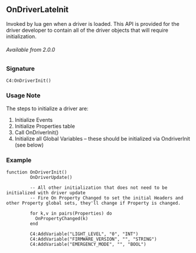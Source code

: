 ## OnDriverLateInit

Invoked by lua gen when a driver is loaded. This API is provided for the driver developer to contain all of the driver objects that will require initialization.

###### Available from 2.0.0


### Signature

`C4:OnDriverInit() `


### Usage Note

The steps to initialize a driver are:

1. Initialize Events
2. Initialize Properties table
3. Call OnDriverInit()
4. Initialize all Global Variables – these should be initialized via OndriverInit (see below)


### Example

```
function OnDriverInit()
         OnDriverUpdate()
         
         -- All other initialization that does not need to be initialized with driver update
         -- Fire On Property Changed to set the initial Headers and other Property global sets, they'll change if Property is changed.

         for k,v in pairs(Properties) do
           OnPropertyChanged(k)
         end

         C4:AddVariable("LIGHT_LEVEL", "0", "INT")
         C4:AddVariable("FIRMWARE_VERSION", "", "STRING")
         C4:AddVariable("EMERGENCY_MODE", "", "BOOL")
```
